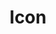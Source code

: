 ---
layout: layouts/right
title: Icon
tags: patterns
summary:

include: "{% include 'patterns/icon/icon.md' %}"
---